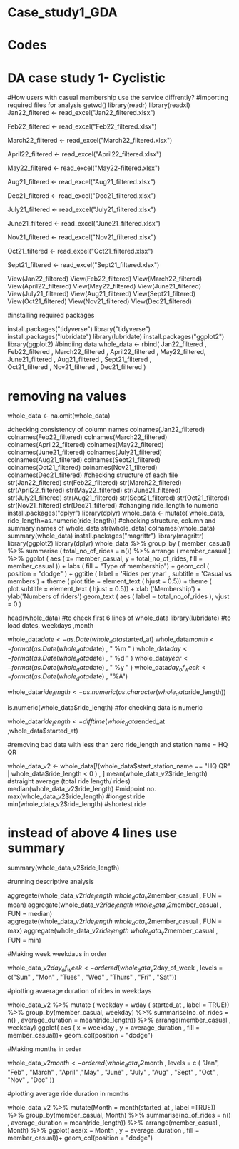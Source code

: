 # Case_study1_GDA
# Codes
# DA case study 1- Cyclistic
#How users with casual membership use the service diffrently?
#importing required files for analysis
getwd()
library(readr)
library(readxl)
Jan22_filtered <- read_excel("Jan22_filtered.xlsx")

Feb22_filtered <- read_excel("Feb22_filtered.xlsx")

March22_filtered <- read_excel("March22_filtered.xlsx")

April22_filtered <- read_excel("April22_filtered.xlsx")

May22_filtered <- read_excel("May22-filtered.xlsx")

Aug21_filtered <- read_excel("Aug21_filtered.xlsx")

Dec21_filtered <- read_excel("Dec21_filtered.xlsx")

July21_filtered <- read_excel("July21_filtered.xlsx")

June21_filtered <- read_excel("June21_filtered.xlsx")

Nov21_filtered <- read_excel("Nov21_filtered.xlsx")

Oct21_filtered <- read_excel("Oct21_filtered.xlsx")

Sept21_filtered <- read_excel("Sept21_filtered.xlsx")



View(Jan22_filtered)
View(Feb22_filtered)
View(March22_filtered)
View(April22_filtered)
View(May22_filtered)
View(June21_filtered)
View(July21_filtered)
View(Aug21_filtered)
View(Sept21_filtered)
View(Oct21_filtered)
View(Nov21_filtered)
View(Dec21_filtered)



#installing required packages

install.packages("tidyverse")
library("tidyverse")
install.packages("lubridate")
library(lubridate)
install.packages("ggplot2")
library(ggplot2)
#bindiing data
whole_data <- rbind( Jan22_filtered , Feb22_filtered , March22_filtered , April22_filtered ,
                    May22_filtered, June21_filtered , Aug21_filtered , Sept21_filtered ,  
                    Oct21_filtered , Nov21_filtered , Dec21_filtered )
# removing na values
whole_data <- na.omit(whole_data)

#checking consistency of column names
colnames(Jan22_filtered)
colnames(Feb22_filtered)
colnames(March22_filtered)
colnames(April22_filtered)
colnames(May22_filtered)
colnames(June21_filtered)
colnames(July21_filtered)
colnames(Aug21_filtered)
colnames(Sept21_filtered)
colnames(Oct21_filtered)
colnames(Nov21_filtered)
colnames(Dec21_filtered)
#checking structure of each file
str(Jan22_filtered)
str(Feb22_filtered)
str(March22_filtered)
str(April22_filtered)
str(May22_filtered)
str(June21_filtered)
str(July21_filtered)
str(Aug21_filtered)
str(Sept21_filtered)
str(Oct21_filtered)
str(Nov21_filtered)
str(Dec21_filtered)
#changing ride_length to numeric
install.packages("dplyr")
library(dplyr)
whole_data <- mutate( whole_data, ride_length=as.numeric(ride_length))
#checking structure, column and summary names of whole_data
str(whole_data)
colnames(whole_data)
summary(whole_data)
install.packages("magrittr")
library(magrittr)
library(ggplot2)
library(dplyr)
whole_data %>% 
  group_by ( member_casual) %>% 
  summarise ( total_no_of_rides = n()) %>% 
  arrange ( member_casual ) %>% 
  ggplot ( aes ( x= member_casual,
              y = total_no_of_rides,
              fill = member_casual )) +
  labs ( fill = "Type of membership") +
  geom_col ( position = "dodge" ) +
  ggtitle ( label = 'Rides per year' , subtitle = 'Casual vs members') +
  theme ( plot.title = element_text ( hjust = 0.5)) +
  theme ( plot.subtitle = element_text ( hjust = 0.5)) +
  xlab ('Membership') + ylab('Numbers of riders') 
  geom_text ( aes ( label = total_no_of_rides ), vjust = 0 )
  
  
  head(whole_data) #to check first 6 lines of whole_data
library(lubridate) #to load dates, weekdays ,month 

  
  

  
  whole_data$date <- as.Date(whole_data$started_at)
  whole_data$month <- format(as.Date(whole_data$date) , " %m " )
  whole_data$day  <- format(as.Date(whole_data$date) ,  " %d " )
  whole_data$year <- format(as.Date(whole_data$date) , " %y " )
  whole_data$day_of_week <- format(as.Date(whole_data$date) , "%A")
  
  whole_data$ride_length <- as.numeric(as.character(whole_data$ride_length))
  
  is.numeric(whole_data$ride_length) #for checking data is numeric


  whole_data$ride_length <- difftime(whole_data$ended_at ,whole_data$started_at)

#removing bad data with less than zero ride_length and station name = HQ QR

  whole_data_v2 <- whole_data[!(whole_data$start_station_name == "HQ QR" | whole_data$ride_length < 0 ) , ]
  mean(whole_data_v2$ride_length) #straight average (total ride length/ rides)
  median(whole_data_v2$ride_length) #midpoint no.
  max(whole_data_v2$ride_length) #longest ride
  min(whole_data_v2$ride_length) #shortest ride
  
  # instead of above 4 lines use summary
  summary(whole_data_v2$ride_length)

#running descriptive analysis
  
  aggregate(whole_data_v2$ride_length ~ whole_data_v2$member_casual , FUN = mean)
  aggregate(whole_data_v2$ride_length ~ whole_data_v2$member_casual , FUN = median)
  aggregate(whole_data_v2$ride_length ~ whole_data_v2$member_casual , FUN = max)
  aggregate(whole_data_v2$ride_length ~ whole_data_v2$member_casual , FUN = min)

#Making week weekdaus in order
  
whole_data_v2$day_of_week <- ordered(whole_data_v2$day_of_week , levels = c("Sun" , "Mon" , "Tues" , "Wed" , "Thurs" , "Fri" , "Sat"))

#plotting avaerage duration of rides in weekdays

whole_data_v2 %>% 
  mutate ( weekday = wday ( started_at , label = TRUE)) %>% 
  group_by(member_casual, weekday) %>% 
  summarise(no_of_rides = n() , average_duration = mean(ride_length)) %>% 
arrange(member_casual , weekday)
ggplot( aes ( x = weekday , y = average_duration , fill = member_casual))+
  geom_col(position = "dodge")


#Making months in order

whole_data_v2$month <- ordered ( whole_data_v2$month , levels = c ( "Jan", "Feb" , "March" , "April" ,"May" , "June" , "July" , "Aug" , "Sept" , "Oct" , "Nov" , "Dec" ))

#plotting average ride duration in months

whole_data_v2 %>% 
  mutate(Month = month(started_at , label =TRUE)) %>% 
  group_by(member_casual, Month) %>%
  summarise(no_of_rides = n() , average_duration = mean(ride_length)) %>% 
  arrange(member_casual , Month) %>% 
  ggplot( aes(x = Month , y = average_duration , fill = member_casual))+
  geom_col(position = "dodge")



